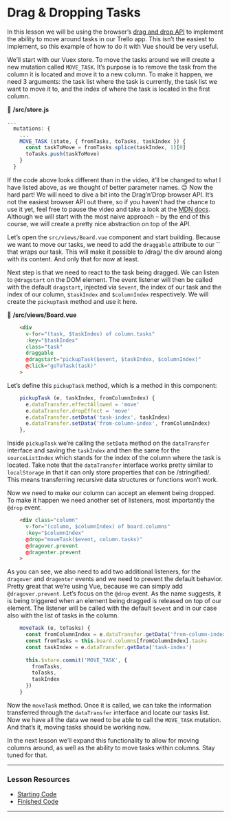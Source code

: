 # Drag & Dropping Tasks

In this lesson we will be using the browser’s [drag and drop API](https://developer.mozilla.org/en-US/docs/Web/API/HTML_Drag_and_Drop_API) to implement the ability to move around tasks in our Trello app.  This  isn’t the easiest to implement, so this example of how to do it with Vue should be very useful.

We’ll start with our Vuex store. To move the tasks around we will create a new mutation called `MOVE_TASK`. It’s purpose is to remove the task from the column it is located and  move it to a new column. To make it happen, we need 3 arguments: the  task list where the task is currently, the task list we want to move it  to, and the index of where the task is located in the first column.

📃 **/src/store.js**

```javascript
...
  mutations: {
    ...
    MOVE_TASK (state, { fromTasks, toTasks, taskIndex }) {
      const taskToMove = fromTasks.splice(taskIndex, 1)[0]
      toTasks.push(taskToMove)
    }
  }
```

If the code above looks different than in the video, it’ll be changed to what I have listed above, as we thought of better parameter names.  😉 Now the hard part! We will need to dive a bit into the Drag’n’Drop  browser API. It’s not the easiest browser API out there, so if you  haven’t had the chance to use it yet, feel free to pause the video and  take a look at the [MDN docs](https://developer.mozilla.org/en-US/docs/Web/API/HTML_Drag_and_Drop_API). Although we will start with the most naive approach – by the end of  this course, we will create a pretty nice abstraction on top of the API.

Let’s open the `src/views/Board.vue` component and start building. Because we want to move our tasks, we need to add the `draggable` attribute to our `` that wraps our task. This will make it possible to /drag/ the div  around along with its content. And only that for now at least.

Next step is that we need to react to the task being dragged. We can listen to `@dragstart` on the DOM element. The event listener will then be called with the default `dragstart`, injected via `$event`, the index of our task and the index of our column, `$taskIndex` and `$columnIndex` respectively. We will create the `pickupTask` method and use it here.

📃 **/src/views/Board.vue**

```html
    <div
      v-for="(task, $taskIndex) of column.tasks"
      :key="$taskIndex"
      class="task"
      draggable
      @dragstart="pickupTask($event, $taskIndex, $columnIndex)"
      @click="goToTask(task)"
    >
```

Let’s define this `pickupTask` method, which is a method in this component:

```javascript
    pickupTask (e, taskIndex, fromColumnIndex) {
      e.dataTransfer.effectAllowed = 'move'
      e.dataTransfer.dropEffect = 'move'
      e.dataTransfer.setData('task-index', taskIndex)
      e.dataTransfer.setData('from-column-index', fromColumnIndex)
    },
```

Inside `pickupTask` we’re calling the `setData` method on the `dataTransfer` interface and saving the `taskIndex` and then the same for the `sourceListIndex` which stands for the index of the column where the task is located. Take note that the `dataTransfer` interface works pretty similar to `localStorage` in that it can only store properties that can be /stringified/. This  means transferring recursive data structures or functions won’t work.

Now we need to make our column can accept an element being dropped.  To make it happen we need another set of listeners, most importantly the `@drop` event.

```html
    <div class="column"
      v-for="(column, $columnIndex) of board.columns"
      :key="$columnIndex"
      @drop="moveTask($event, column.tasks)"
      @dragover.prevent
      @dragenter.prevent
    >
```

As you can see, we also need to add two additional listeners, for the `dragover` and `dragenter` events and we need to prevent the default behavior. Pretty great that we’re using Vue, because we can simply add `@dragover.prevent`.  Let’s focus on the `@drop` event. As the name suggests, it is being triggered when an element  being dragged is released on top of our element. The listener will be  called with the default `$event` and in our case also with the list of tasks in the column.

```javascript
    moveTask (e, toTasks) {
      const fromColumnIndex = e.dataTransfer.getData('from-column-index')
      const fromTasks = this.board.columns[fromColumnIndex].tasks
      const taskIndex = e.dataTransfer.getData('task-index')
    
      this.$store.commit('MOVE_TASK', {
        fromTasks,
        toTasks,
        taskIndex
      })
    }
```

Now the `moveTask` method. Once it is called, we can take the information transferred through the `dataTransfer` interface and locate our tasks list. Now we have all the data we need to be able to call the `MOVE_TASK` mutation. And that’s it, moving tasks should be working now.

In the next lesson we’ll expand this functionality to allow for  moving columns around, as well as the ability to move tasks within  columns.  Stay tuned for that.

---

### Lesson Resources

- [Starting Code](https://github.com/Code-Pop/watch-us-build-trello/releases/tag/lesson-4-complete)
- [Finished Code](https://github.com/Code-Pop/watch-us-build-trello/releases/tag/lesson-5-complete)

---

